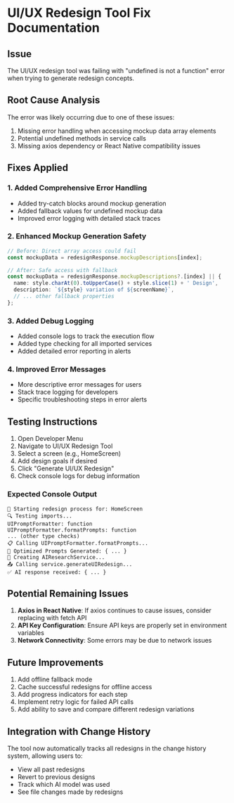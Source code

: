 # UI/UX Redesign Tool Fix Documentation

## Issue
The UI/UX redesign tool was failing with "undefined is not a function" error when trying to generate redesign concepts.

## Root Cause Analysis
The error was likely occurring due to one of these issues:
1. Missing error handling when accessing mockup data array elements
2. Potential undefined methods in service calls
3. Missing axios dependency or React Native compatibility issues

## Fixes Applied

### 1. Added Comprehensive Error Handling
- Added try-catch blocks around mockup generation
- Added fallback values for undefined mockup data
- Improved error logging with detailed stack traces

### 2. Enhanced Mockup Generation Safety
```typescript
// Before: Direct array access could fail
const mockupData = redesignResponse.mockupDescriptions[index];

// After: Safe access with fallback
const mockupData = redesignResponse.mockupDescriptions?.[index] || {
  name: style.charAt(0).toUpperCase() + style.slice(1) + ' Design',
  description: `${style} variation of ${screenName}`,
  // ... other fallback properties
};
```

### 3. Added Debug Logging
- Added console logs to track the execution flow
- Added type checking for all imported services
- Added detailed error reporting in alerts

### 4. Improved Error Messages
- More descriptive error messages for users
- Stack trace logging for developers
- Specific troubleshooting steps in error alerts

## Testing Instructions

1. Open Developer Menu
2. Navigate to UI/UX Redesign Tool
3. Select a screen (e.g., HomeScreen)
4. Add design goals if desired
5. Click "Generate UI/UX Redesign"
6. Check console logs for debug information

### Expected Console Output
```
🚀 Starting redesign process for: HomeScreen
🔍 Testing imports...
UIPromptFormatter: function
UIPromptFormatter.formatPrompts: function
... (other type checks)
📋 Calling UIPromptFormatter.formatPrompts...
🎨 Optimized Prompts Generated: { ... }
🤖 Creating AIResearchService...
📤 Calling service.generateUIRedesign...
✅ AI response received: { ... }
```

## Potential Remaining Issues

1. **Axios in React Native**: If axios continues to cause issues, consider replacing with fetch API
2. **API Key Configuration**: Ensure API keys are properly set in environment variables
3. **Network Connectivity**: Some errors may be due to network issues

## Future Improvements

1. Add offline fallback mode
2. Cache successful redesigns for offline access
3. Add progress indicators for each step
4. Implement retry logic for failed API calls
5. Add ability to save and compare different redesign variations

## Integration with Change History

The tool now automatically tracks all redesigns in the change history system, allowing users to:
- View all past redesigns
- Revert to previous designs
- Track which AI model was used
- See file changes made by redesigns